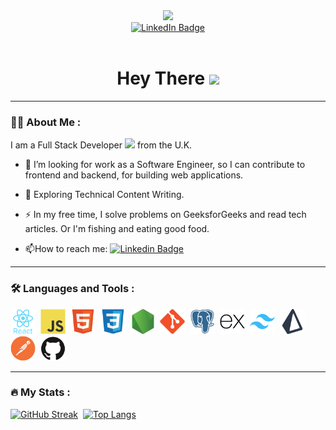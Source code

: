 <div id="header" align="center">
  <img src="https://media.giphy.com/media/M9gbBd9nbDrOTu1Mqx/giphy.gif" width="100"/>
</div>

<div id="badges" align="center">
  <a href="https://www.linkedin.com/in/kyle-vann-84b673324/">
    <img src="https://img.shields.io/badge/LinkedIn-blue?style=for-the-badge&logo=linkedin&logoColor=white" alt="LinkedIn Badge"/>
  </a>
</div>
<div align="center">
  <img src="https://komarev.com/ghpvc/?username=iscreamvann&style=flat-square&color=brightgreen" alt=""/>
</div>
<h1 align="center">
  Hey There
  <img src="https://media.giphy.com/media/hvRJCLFzcasrR4ia7z/giphy.gif" width="30px"/>
</h1>

---

### :man_technologist: About Me :
<div>
  I am a Full Stack Developer <img src="https://media.giphy.com/media/WUlplcMpOCEmTGBtBW/giphy.gif" width="30"> from the U.K.
</div>

- :telescope: I’m looking for work as a Software Engineer, so I can contribute to frontend and backend, for building web applications.

- :seedling: Exploring Technical Content Writing.

- :zap: In my free time, I solve problems on GeeksforGeeks and read tech articles. Or I'm fishing and eating good food.

- :mailbox:How to reach me:      [![Linkedin Badge](https://img.shields.io/badge/-blue?style=flat&logo=Linkedin&logoColor=white)](https://www.linkedin.com/in/kyle-vann-84b673324/)

---

### :hammer_and_wrench: Languages and Tools :
<div>
<img src="https://github.com/devicons/devicon/blob/master/icons/react/react-original-wordmark.svg" title="React" alt="React" width="40" height="40"/>&nbsp;
<img src="https://github.com/devicons/devicon/blob/master/icons/javascript/javascript-original.svg" title="JavaScript" alt="JavaScript" width="40" height="40"/>&nbsp;
<img src="https://github.com/devicons/devicon/blob/master/icons/html5/html5-original.svg" title="HTML5" alt="HTML" width="40" height="40"/>&nbsp;
<img src="https://github.com/devicons/devicon/blob/master/icons/css3/css3-original.svg"  title="CSS3" alt="CSS" width="40" height="40"/>&nbsp;
<img src="https://github.com/devicons/devicon/blob/master/icons/nodejs/nodejs-original.svg" title="NodeJS" alt="NodeJS" width="40" height="40"/>&nbsp;
<img src="https://github.com/devicons/devicon/blob/master/icons/git/git-original.svg" title="Git" alt="Git" width="40" height="40"/>&nbsp;
<img src="https://github.com/devicons/devicon/blob/master/icons/postgresql/postgresql-plain.svg" title="PostgreSQL" width="40" height="40"/>&nbsp; 
<img src="https://github.com/devicons/devicon/blob/master/icons/express/express-original.svg" title="Express" width="40" height="40"/>&nbsp; 
<img src="https://github.com/devicons/devicon/blob/master/icons/tailwindcss/tailwindcss-original.svg" title="Tailwind" width="40" height="40"/>&nbsp; 
<img src="https://github.com/devicons/devicon/blob/master/icons/prisma/prisma-original.svg" title="Prisma" width="40" height="40"/>&nbsp; 
<img src="https://github.com/devicons/devicon/blob/master/icons/postman/postman-original.svg" title="Postman" width="40" height="40"/>&nbsp; 
<img src="https://github.com/devicons/devicon/blob/master/icons/github/github-original.svg" title="GitHub" width="40" height="40"/>&nbsp;
</div>

---

### :fire: My Stats :
[![GitHub Streak](https://github-readme-streak-stats.herokuapp.com?user=iscreamvann&theme=great-gatsby)](https://git.io/streak-stats)&nbsp;
[![Top Langs](https://github-readme-stats.vercel.app/api/top-langs/?username=iscreamvann&layout=compact&theme=vision-friendly-dark)](https://github.com/anuraghazra/github-readme-stats)

